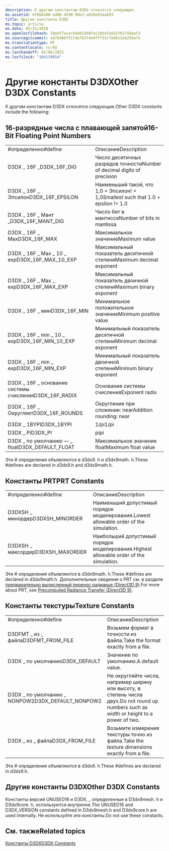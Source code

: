 ```yaml
---
description: К другим константам D3DX относятся следующие.
ms.assetid: 4f868a80-ad86-4598-9de3-a026e03aab93
title: Другие константы D3DX
ms.topic: article
ms.date: 05/31/2018
ms.openlocfilehash: 78ebf7acecb4dd1360fec2b547a9327627d4eaf3
ms.sourcegitcommit: a47bd86f517de76374e4fff33cfeb613eb259a7e
ms.translationtype: MT
ms.contentlocale: ru-RU
ms.lasthandoff: 01/06/2021
ms.locfileid: "104139654"
---
```

# <a name="other-d3dx-constants"></a><span data-ttu-id="a380c-103">Другие константы D3DX</span><span class="sxs-lookup"><span data-stu-id="a380c-103">Other D3DX Constants</span></span>

<span data-ttu-id="a380c-104">К другим константам D3DX относятся следующие.</span><span class="sxs-lookup"><span data-stu-id="a380c-104">Other D3DX constants include the following:</span></span>

## <a name="16-bit-floating-point-numbers"></a><span data-ttu-id="a380c-105">16-разрядные числа с плавающей запятой</span><span class="sxs-lookup"><span data-stu-id="a380c-105">16-Bit Floating Point Numbers</span></span>



|                         |                                         |
|-------------------------|-----------------------------------------|
| <span data-ttu-id="a380c-106">\#определенно</span><span class="sxs-lookup"><span data-stu-id="a380c-106">\#define</span></span>                | <span data-ttu-id="a380c-107">Описание</span><span class="sxs-lookup"><span data-stu-id="a380c-107">Description</span></span>                             |
| <span data-ttu-id="a380c-108">D3DX \_ 16F \_</span><span class="sxs-lookup"><span data-stu-id="a380c-108">D3DX\_16F\_DIG</span></span>          | <span data-ttu-id="a380c-109">Число десятичных разрядов точности</span><span class="sxs-lookup"><span data-stu-id="a380c-109">Number of decimal digits of precision</span></span>   |
| <span data-ttu-id="a380c-110">D3DX \_ 16F \_ Эпсилон</span><span class="sxs-lookup"><span data-stu-id="a380c-110">D3DX\_16F\_EPSILON</span></span>      | <span data-ttu-id="a380c-111">Наименьший такой, что 1,0 + Эпсилон! = 1,0</span><span class="sxs-lookup"><span data-stu-id="a380c-111">Smallest such that 1.0 + epsilon != 1.0</span></span> |
| <span data-ttu-id="a380c-112">D3DX \_ 16F \_ Мант \_</span><span class="sxs-lookup"><span data-stu-id="a380c-112">D3DX\_16F\_MANT\_DIG</span></span>    | <span data-ttu-id="a380c-113">Число бит в мантиссе</span><span class="sxs-lookup"><span data-stu-id="a380c-113">Number of bits in mantissa</span></span>              |
| <span data-ttu-id="a380c-114">D3DX \_ 16F \_ Max</span><span class="sxs-lookup"><span data-stu-id="a380c-114">D3DX\_16F\_MAX</span></span>          | <span data-ttu-id="a380c-115">Максимальное значение</span><span class="sxs-lookup"><span data-stu-id="a380c-115">Maximum value</span></span>                           |
| <span data-ttu-id="a380c-116">D3DX \_ 16F \_ Max \_ 10 \_ exp</span><span class="sxs-lookup"><span data-stu-id="a380c-116">D3DX\_16F\_MAX\_10\_EXP</span></span> | <span data-ttu-id="a380c-117">Максимальный показатель десятичной степени</span><span class="sxs-lookup"><span data-stu-id="a380c-117">Maximum decimal exponent</span></span>                |
| <span data-ttu-id="a380c-118">D3DX \_ 16F \_ Max \_ exp</span><span class="sxs-lookup"><span data-stu-id="a380c-118">D3DX\_16F\_MAX\_EXP</span></span>     | <span data-ttu-id="a380c-119">Максимальный показатель двоичной степени</span><span class="sxs-lookup"><span data-stu-id="a380c-119">Maximum binary exponent</span></span>                 |
| <span data-ttu-id="a380c-120">D3DX \_ 16F \_ мин</span><span class="sxs-lookup"><span data-stu-id="a380c-120">D3DX\_16F\_MIN</span></span>          | <span data-ttu-id="a380c-121">Минимальное положительное значение</span><span class="sxs-lookup"><span data-stu-id="a380c-121">Minimum positive value</span></span>                  |
| <span data-ttu-id="a380c-122">D3DX \_ 16F \_ min \_ 10 \_ exp</span><span class="sxs-lookup"><span data-stu-id="a380c-122">D3DX\_16F\_MIN\_10\_EXP</span></span> | <span data-ttu-id="a380c-123">Минимальный показатель десятичной степени</span><span class="sxs-lookup"><span data-stu-id="a380c-123">Minimum decimal exponent</span></span>                |
| <span data-ttu-id="a380c-124">D3DX \_ 16F \_ min \_ exp</span><span class="sxs-lookup"><span data-stu-id="a380c-124">D3DX\_16F\_MIN\_EXP</span></span>     | <span data-ttu-id="a380c-125">Минимальный показатель двоичной степени</span><span class="sxs-lookup"><span data-stu-id="a380c-125">Minimum binary exponent</span></span>                 |
| <span data-ttu-id="a380c-126">D3DX \_ 16F \_ основание системы счисления</span><span class="sxs-lookup"><span data-stu-id="a380c-126">D3DX\_16F\_RADIX</span></span>        | <span data-ttu-id="a380c-127">Основание системы счисления</span><span class="sxs-lookup"><span data-stu-id="a380c-127">Exponent radix</span></span>                          |
| <span data-ttu-id="a380c-128">D3DX \_ 16F \_ Округляет</span><span class="sxs-lookup"><span data-stu-id="a380c-128">D3DX\_16F\_ROUNDS</span></span>       | <span data-ttu-id="a380c-129">Округление при сложении: near</span><span class="sxs-lookup"><span data-stu-id="a380c-129">Addition rounding: near</span></span>                 |
| <span data-ttu-id="a380c-130">D3DX \_ 1BYPI</span><span class="sxs-lookup"><span data-stu-id="a380c-130">D3DX\_1BYPI</span></span>             | <span data-ttu-id="a380c-131">1/pi</span><span class="sxs-lookup"><span data-stu-id="a380c-131">1/pi</span></span>                                    |
| <span data-ttu-id="a380c-132">D3DX \_ Pi</span><span class="sxs-lookup"><span data-stu-id="a380c-132">D3DX\_PI</span></span>                | <span data-ttu-id="a380c-133">pi</span><span class="sxs-lookup"><span data-stu-id="a380c-133">pi</span></span>                                      |
| <span data-ttu-id="a380c-134">D3DX \_ по умолчанию — \_ float</span><span class="sxs-lookup"><span data-stu-id="a380c-134">D3DX\_DEFAULT\_FLOAT</span></span>    | <span data-ttu-id="a380c-135">Максимальное значение float</span><span class="sxs-lookup"><span data-stu-id="a380c-135">Maximum float value</span></span>                     |



 

<span data-ttu-id="a380c-136">Эти \# определения объявляются в d3dx9. h и d3dx9math. h.</span><span class="sxs-lookup"><span data-stu-id="a380c-136">These \#defines are declared in d3dx9.h and d3dx9math.h.</span></span>

## <a name="prt-constants"></a><span data-ttu-id="a380c-137">Константы PRT</span><span class="sxs-lookup"><span data-stu-id="a380c-137">PRT Constants</span></span>



|                  |                                            |
|------------------|--------------------------------------------|
| <span data-ttu-id="a380c-138">\#определенно</span><span class="sxs-lookup"><span data-stu-id="a380c-138">\#define</span></span>         | <span data-ttu-id="a380c-139">Описание</span><span class="sxs-lookup"><span data-stu-id="a380c-139">Description</span></span>                                |
| <span data-ttu-id="a380c-140">D3DXSH \_ минордер</span><span class="sxs-lookup"><span data-stu-id="a380c-140">D3DXSH\_MINORDER</span></span> | <span data-ttu-id="a380c-141">Наименьший допустимый порядок моделирования.</span><span class="sxs-lookup"><span data-stu-id="a380c-141">Lowest allowable order of the simulation.</span></span>  |
| <span data-ttu-id="a380c-142">D3DXSH \_ максордер</span><span class="sxs-lookup"><span data-stu-id="a380c-142">D3DXSH\_MAXORDER</span></span> | <span data-ttu-id="a380c-143">Наибольший допустимый порядок моделирования.</span><span class="sxs-lookup"><span data-stu-id="a380c-143">Highest allowable order of the simulation.</span></span> |



 

<span data-ttu-id="a380c-144">Эти \# определения объявляются в d3dx9math. h.</span><span class="sxs-lookup"><span data-stu-id="a380c-144">These \#defines are declared in d3dx9math.h.</span></span> <span data-ttu-id="a380c-145">Дополнительные сведения о PRT см. в разделе [предварительно вычисленный перенос радианце (Direct3D 9)](precomputed-radiance-transfer.md).</span><span class="sxs-lookup"><span data-stu-id="a380c-145">For more about PRT, see [Precomputed Radiance Transfer (Direct3D 9)](precomputed-radiance-transfer.md).</span></span>

## <a name="texture-constants"></a><span data-ttu-id="a380c-146">Константы текстуры</span><span class="sxs-lookup"><span data-stu-id="a380c-146">Texture Constants</span></span>



|                        |                                                                    |
|------------------------|--------------------------------------------------------------------|
| <span data-ttu-id="a380c-147">\#определенно</span><span class="sxs-lookup"><span data-stu-id="a380c-147">\#define</span></span>               | <span data-ttu-id="a380c-148">Описание</span><span class="sxs-lookup"><span data-stu-id="a380c-148">Description</span></span>                                                        |
| <span data-ttu-id="a380c-149">D3DFMT \_ из \_ файла</span><span class="sxs-lookup"><span data-stu-id="a380c-149">D3DFMT\_FROM\_FILE</span></span>     | <span data-ttu-id="a380c-150">Возьмем формат в точности из файла.</span><span class="sxs-lookup"><span data-stu-id="a380c-150">Take the format exactly from a file.</span></span>                               |
| <span data-ttu-id="a380c-151">D3DX \_ по умолчанию</span><span class="sxs-lookup"><span data-stu-id="a380c-151">D3DX\_DEFAULT</span></span>          | <span data-ttu-id="a380c-152">Значение по умолчанию.</span><span class="sxs-lookup"><span data-stu-id="a380c-152">A default value.</span></span>                                                   |
| <span data-ttu-id="a380c-153">D3DX \_ по умолчанию \_ NONPOW2</span><span class="sxs-lookup"><span data-stu-id="a380c-153">D3DX\_DEFAULT\_NONPOW2</span></span> | <span data-ttu-id="a380c-154">Не округляйте числа, например ширину или высоту, в степень числа двух.</span><span class="sxs-lookup"><span data-stu-id="a380c-154">Do not round up numbers such as width or height to a power of two.</span></span> |
| <span data-ttu-id="a380c-155">D3DX \_ из \_ файла</span><span class="sxs-lookup"><span data-stu-id="a380c-155">D3DX\_FROM\_FILE</span></span>       | <span data-ttu-id="a380c-156">Возьмите измерения текстуры точно из файла.</span><span class="sxs-lookup"><span data-stu-id="a380c-156">Take the texture dimensions exactly from a file.</span></span>                   |



 

<span data-ttu-id="a380c-157">Эти \# определения объявляются в d3dx9. h.</span><span class="sxs-lookup"><span data-stu-id="a380c-157">These \#defines are declared in d3dx9.h.</span></span>

## <a name="other-d3dx-constants"></a><span data-ttu-id="a380c-158">Другие константы D3DX</span><span class="sxs-lookup"><span data-stu-id="a380c-158">Other D3DX Constants</span></span>

<span data-ttu-id="a380c-159">Константы версий UNUSED16 и D3DX, \_ определенные в D3dx9mesh. h и D3dx9core. h, используются внутренне.</span><span class="sxs-lookup"><span data-stu-id="a380c-159">The UNUSED16 and D3DX\_VERSION constants defined in D3dx9mesh.h and D3dx9core.h are used internally.</span></span> <span data-ttu-id="a380c-160">Не используйте эти константы.</span><span class="sxs-lookup"><span data-stu-id="a380c-160">Do not use these constants.</span></span>

## <a name="related-topics"></a><span data-ttu-id="a380c-161">См. также</span><span class="sxs-lookup"><span data-stu-id="a380c-161">Related topics</span></span>

<dl> <dt>

[<span data-ttu-id="a380c-162">Константы D3DX</span><span class="sxs-lookup"><span data-stu-id="a380c-162">D3DX Constants</span></span>](dx9-graphics-reference-d3dx-constants.md)
</dt> </dl>

 

 



